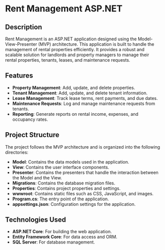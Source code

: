 # Rent Management ASP.NET

## Description

Rent Management is an  ASP.NET application designed using the Model-View-Presenter (MVP) architecture. This application is built to handle the management of rental properties efficiently. It provides a robust and scalable solution for landlords and property managers to manage their rental properties, tenants, leases, and maintenance requests.

## Features

- **Property Management**: Add, update, and delete properties.
- **Tenant Management**: Add, update, and delete tenant information.
- **Lease Management**: Track lease terms, rent payments, and due dates.
- **Maintenance Requests**: Log and manage maintenance requests from tenants.
- **Reporting**: Generate reports on rental income, expenses, and occupancy rates.

## Project Structure

The project follows the MVP architecture and is organized into the following directories:

- **Model**: Contains the data models used in the application.
- **View**: Contains the user interface components.
- **Presenter**: Contains the presenters that handle the interaction between the Model and the View.
- **Migrations**: Contains the database migration files.
- **Properties**: Contains project properties and settings.
- **wwwroot**: Contains static files such as CSS, JavaScript, and images.
- **Program.cs**: The entry point of the application.
- **appsettings.json**: Configuration settings for the application.

## Technologies Used

- **ASP.NET Core**: For building the web application.
- **Entity Framework Core**: For data access and ORM.
- **SQL Server**: For database management.
